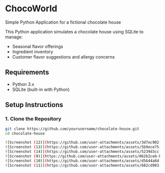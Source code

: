 # ChocoWorld
Simple Python Application for a fictional chocolate house

This Python application simulates a chocolate house using SQLite to manage:
- Seasonal flavor offerings
- Ingredient inventory
- Customer flavor suggestions and allergy concerns

## Requirements
- Python 3.x
- SQLite (built-in with Python)

## Setup Instructions

### 1. Clone the Repository

```bash
git clone https://github.com/yourusername/chocolate-house.git
cd chocolate-house

![Screenshot (12)](https://github.com/user-attachments/assets/3d7ec902-e9ff-4991-a635-3437802918b2)
![Screenshot (13)](https://github.com/user-attachments/assets/5b9ece75-d92d-43f9-9ad2-891709bcf995)
![Screenshot (14)](https://github.com/user-attachments/assets/5239d3cc-3ed5-48b3-a121-452fa63b7418)
![Screenshot (9)](https://github.com/user-attachments/assets/062b2ceb-b9df-4c8f-b7bb-7a7f91bf51d8)
![Screenshot (10)](https://github.com/user-attachments/assets/d5644a8d-3cf7-4eab-8b28-922e3fd6ef4a)
![Screenshot (11)](https://github.com/user-attachments/assets/682cd983-5ce6-41a1-8708-fa9271224972)

